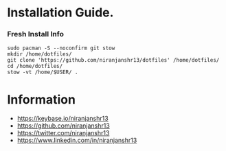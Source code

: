 # Installation Guide.

### Fresh Install Info
	sudo pacman -S --noconfirm git stow
	mkdir /home/dotfiles/
	git clone 'https://github.com/niranjanshr13/dotfiles' /home/dotfiles/
	cd /home/dotfiles/
	stow -vt /home/$USER/ .

# Information
- https://keybase.io/niranjanshr13
- https://github.com/niranjanshr13
- https://twitter.com/niranjanshr13
- https://www.linkedin.com/in/niranjanshr13
